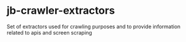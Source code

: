 # jb-crawler-extractors
Set of extractors used for crawling purposes and to provide information related to apis and screen scraping
